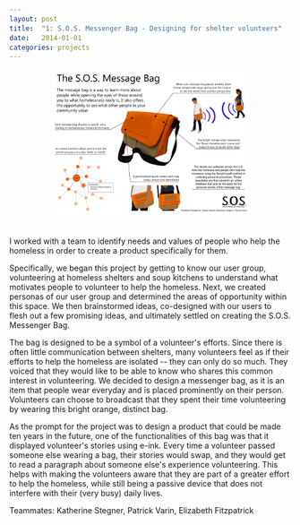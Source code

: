 ```yaml
---
layout: post
title:  "1: S.O.S. Messenger Bag - Designing for shelter volunteers"
date:   2014-01-01
categories: projects
---
```


<center><img src="/images/projects/sos-messenger-bag.jpg" width="70%"></center><br> 

I worked with a team to identify needs and values of people who help the homeless in order to create a product specifically for them.

Specifically, we began this project by getting to know our user group, volunteering at homeless shelters and soup kitchens to understand what motivates people to volunteer to help the homeless. Next, we created personas of our user group and determined the areas of opportunity within this space. We then brainstormed ideas, co-designed with our users to flesh out a few promising ideas, and ultimately settled on creating the S.O.S. Messenger Bag.

The bag is designed to be a symbol of a volunteer's efforts. Since there is often little communication between shelters, many volunteers feel as if their efforts to help the homeless are isolated -- they can only do so much. They voiced that they would like to be able to know who shares this common interest in volunteering. We decided to design a messenger bag, as it is an item that people wear everyday and is placed prominently on their person. Volunteers can choose to broadcast that they spent their time volunteering by wearing this bright orange, distinct bag. 

As the prompt for the project was to design a product that could be made ten years in the future, one of the functionalities of this bag was that it displayed volunteer's stories using e-ink. Every time a volunteer passed someone else wearing a bag, their stories would swap, and they would get to read a paragraph about someone else's experience volunteering. This helps with making the volunteers aware that they are part of a greater effort to help the homeless, while still being a passive device that does not interfere with their (very busy) daily lives. 

Teammates: Katherine Stegner, Patrick Varin, Elizabeth Fitzpatrick